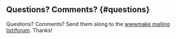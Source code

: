 
## Questions? Comments? {#questions}

Questions? Comments? Send them along to the
[wwwmake mailing list/forum](http://groups.google.com/group/wwwmake).
Thanks!
